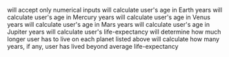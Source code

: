 will accept only numerical inputs
will calculate user's age in Earth years
will calculate user's age in Mercury years
will calculate user's age in Venus years
will calculate user's age in Mars years
will calculate user's age in Jupiter years
will calculate user's life-expectancy
will determine how much longer user has to live on each planet listed above
will calculate how many years, if any, user has lived beyond average life-expectancy